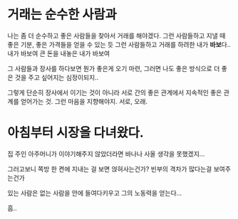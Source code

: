 
# 거래는 순수한 사람과

나는 좀 더 순수하고 좋은 사람들을 찾아서 거래를 해야겠다.
그런 사람들하고 지낼 때 좋은 기분, 좋은 가격들을 얻을 수 있는 듯
그런 사람들하고 거래를 하려한 내가 **바보**다..
내가 바보여
큰 돈을 내놓은 내가 바보여

그 사람들과 장사를 하다보면
뭔가 좋은게 오기 마련,
그러면 나도 좋은 방식으로 더 좋은 것을 주고 싶어지는 심정이되지..

그렇게 단순히 장사에서 이기는 것이 아니라
서로 간의 좋은 관계에서
지속적인 좋은 관계를 얻어가는 것.
그런 마음을 지향해야지.
서로, 오래.

# 아침부터 시장을 다녀왔다.

집 주인 아주머니가 이야기해주지 않았더라면
바나나 사올 생각을 못했겠지...

그러고보니 쪽방 한 켠에 지내는 걸 보면
얹혀사는건가?
빈부의 격차가 많다는걸 보여주는건가

있는 사람은
없는 사람을 안에 들여다키우고
그의 노동력을 얻는다...

흠..
